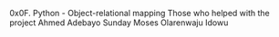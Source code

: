 0x0F. Python - Object-relational mapping
Those who helped with the project 
Ahmed Adebayo
Sunday Moses
Olarenwaju Idowu
